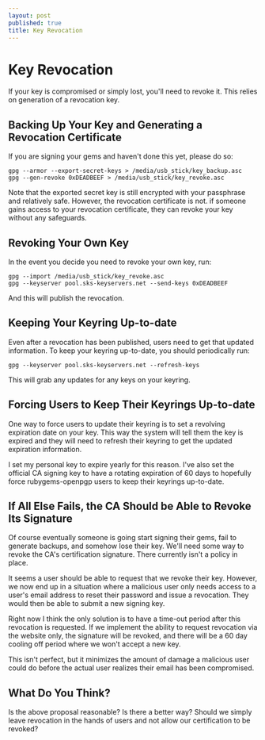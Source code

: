 ```yaml
---
layout: post
published: true
title: Key Revocation
---
```


Key Revocation
==============

If your key is compromised or simply lost, you'll need to revoke it.
This relies on generation of a revocation key.

Backing Up Your Key and Generating a Revocation Certificate
-----------------------------------------------------------

If you are signing your gems and haven't done this yet, please do so:

    gpg --armor --export-secret-keys > /media/usb_stick/key_backup.asc
    gpg --gen-revoke 0xDEADBEEF > /media/usb_stick/key_revoke.asc

Note that the exported secret key is still encrypted with your
passphrase and relatively safe.  However, the revocation certificate
is not.  if someone gains access to your revocation certificate, they
can revoke your key without any safeguards.

Revoking Your Own Key
---------------------

In the event you decide you need to revoke your own key, run:

    gpg --import /media/usb_stick/key_revoke.asc
    gpg --keyserver pool.sks-keyservers.net --send-keys 0xDEADBEEF

And this will publish the revocation.

Keeping Your Keyring Up-to-date
-------------------------------

Even after a revocation has been published, users need to get that
updated information.  To keep your keyring up-to-date, you should
periodically run:

    gpg --keyserver pool.sks-keyservers.net --refresh-keys

This will grab any updates for any keys on your keyring.

Forcing Users to Keep Their Keyrings Up-to-date
-----------------------------------------------

One way to force users to update their keyring is to set a revolving
expiration date on your key.  This way the system will tell them the
key is expired and they will need to refresh their keyring to get the
updated expiration information.

I set my personal key to expire yearly for this reason.  I've also set
the official CA signing key to have a rotating expiration of 60 days
to hopefully force rubygems-openpgp users to keep their keyrings
up-to-date.

If All Else Fails, the CA Should be Able to Revoke Its Signature
----------------------------------------------------------------

Of course eventually someone is going start signing their gems, fail
to generate backups, and somehow lose their key.  We'll need some way
to revoke the CA's certification signature.  There currently isn't a
policy in place.

It seems a user should be able to request that we revoke their key.
However, we now end up in a situation where a malicious user only
needs access to a user's email address to reset their password and
issue a revocation.  They would then be able to submit a new signing
key.

Right now I think the only solution is to have a time-out period after
this revocation is requested.  If we implement the ability to request
revocation via the website only, the signature will be revoked, and
there will be a 60 day cooling off period where we won't accept a new
key.

This isn't perfect, but it minimizes the amount of damage a malicious
user could do before the actual user realizes their email has been
compromised.

What Do You Think?
------------------

Is the above proposal reasonable?  Is there a better way?  Should we
simply leave revocation in the hands of users and not allow our
certification to be revoked?
